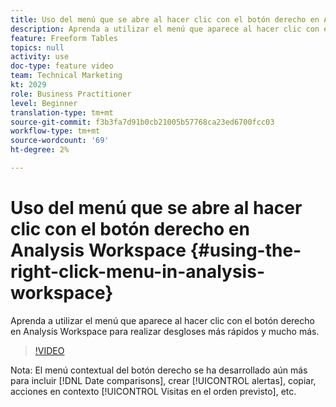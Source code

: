 ```yaml
---
title: Uso del menú que se abre al hacer clic con el botón derecho en Analysis Workspace
description: Aprenda a utilizar el menú que aparece al hacer clic con el botón derecho en Analysis Workspace para realizar desgloses más rápidos y mucho más.
feature: Freeform Tables
topics: null
activity: use
doc-type: feature video
team: Technical Marketing
kt: 2029
role: Business Practitioner
level: Beginner
translation-type: tm+mt
source-git-commit: f3b3fa7d91b0cb21005b57768ca23ed6700fcc03
workflow-type: tm+mt
source-wordcount: '69'
ht-degree: 2%

---
```



# Uso del menú que se abre al hacer clic con el botón derecho en Analysis Workspace {#using-the-right-click-menu-in-analysis-workspace}

Aprenda a utilizar el menú que aparece al hacer clic con el botón derecho en Analysis Workspace para realizar desgloses más rápidos y mucho más.

>[!VIDEO](https://video.tv.adobe.com/v/23981/?quality=12)

Nota: El menú contextual del botón derecho se ha desarrollado aún más para incluir [!DNL Date comparisons], crear [!UICONTROL alertas], copiar, acciones en contexto [!UICONTROL Visitas en el orden previsto], etc.
